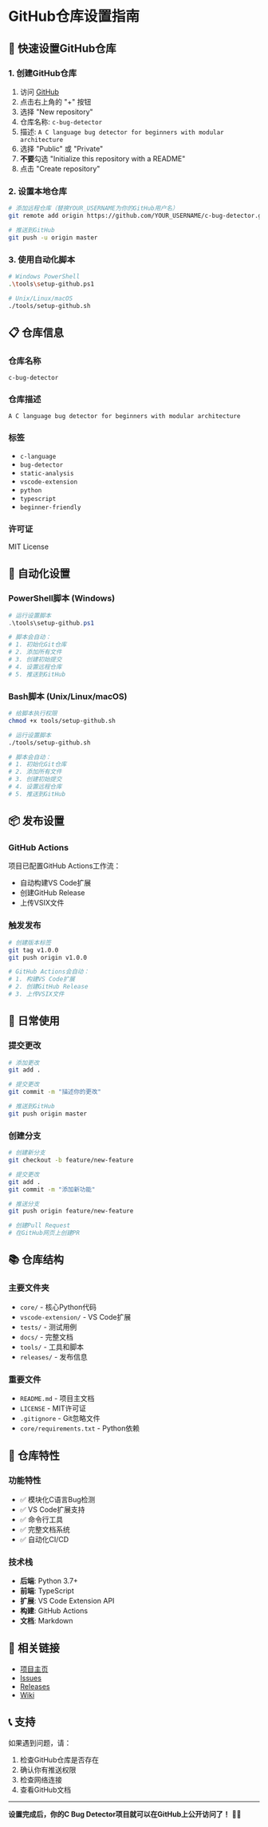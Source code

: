 # GitHub仓库设置指南

## 🚀 快速设置GitHub仓库

### 1. 创建GitHub仓库
1. 访问 [GitHub](https://github.com)
2. 点击右上角的 "+" 按钮
3. 选择 "New repository"
4. 仓库名称: `c-bug-detector`
5. 描述: `A C language bug detector for beginners with modular architecture`
6. 选择 "Public" 或 "Private"
7. **不要**勾选 "Initialize this repository with a README"
8. 点击 "Create repository"

### 2. 设置本地仓库
```bash
# 添加远程仓库（替换YOUR_USERNAME为你的GitHub用户名）
git remote add origin https://github.com/YOUR_USERNAME/c-bug-detector.git

# 推送到GitHub
git push -u origin master
```

### 3. 使用自动化脚本
```bash
# Windows PowerShell
.\tools\setup-github.ps1

# Unix/Linux/macOS
./tools/setup-github.sh
```

## 📋 仓库信息

### 仓库名称
`c-bug-detector`

### 仓库描述
`A C language bug detector for beginners with modular architecture`

### 标签
- `c-language`
- `bug-detector`
- `static-analysis`
- `vscode-extension`
- `python`
- `typescript`
- `beginner-friendly`

### 许可证
MIT License

## 🔧 自动化设置

### PowerShell脚本 (Windows)
```powershell
# 运行设置脚本
.\tools\setup-github.ps1

# 脚本会自动：
# 1. 初始化Git仓库
# 2. 添加所有文件
# 3. 创建初始提交
# 4. 设置远程仓库
# 5. 推送到GitHub
```

### Bash脚本 (Unix/Linux/macOS)
```bash
# 给脚本执行权限
chmod +x tools/setup-github.sh

# 运行设置脚本
./tools/setup-github.sh

# 脚本会自动：
# 1. 初始化Git仓库
# 2. 添加所有文件
# 3. 创建初始提交
# 4. 设置远程仓库
# 5. 推送到GitHub
```

## 📦 发布设置

### GitHub Actions
项目已配置GitHub Actions工作流：
- 自动构建VS Code扩展
- 创建GitHub Release
- 上传VSIX文件

### 触发发布
```bash
# 创建版本标签
git tag v1.0.0
git push origin v1.0.0

# GitHub Actions会自动：
# 1. 构建VS Code扩展
# 2. 创建GitHub Release
# 3. 上传VSIX文件
```

## 🔄 日常使用

### 提交更改
```bash
# 添加更改
git add .

# 提交更改
git commit -m "描述你的更改"

# 推送到GitHub
git push origin master
```

### 创建分支
```bash
# 创建新分支
git checkout -b feature/new-feature

# 提交更改
git add .
git commit -m "添加新功能"

# 推送分支
git push origin feature/new-feature

# 创建Pull Request
# 在GitHub网页上创建PR
```

## 📚 仓库结构

### 主要文件夹
- `core/` - 核心Python代码
- `vscode-extension/` - VS Code扩展
- `tests/` - 测试用例
- `docs/` - 完整文档
- `tools/` - 工具和脚本
- `releases/` - 发布信息

### 重要文件
- `README.md` - 项目主文档
- `LICENSE` - MIT许可证
- `.gitignore` - Git忽略文件
- `core/requirements.txt` - Python依赖

## 🎯 仓库特性

### 功能特性
- ✅ 模块化C语言Bug检测
- ✅ VS Code扩展支持
- ✅ 命令行工具
- ✅ 完整文档系统
- ✅ 自动化CI/CD

### 技术栈
- **后端**: Python 3.7+
- **前端**: TypeScript
- **扩展**: VS Code Extension API
- **构建**: GitHub Actions
- **文档**: Markdown

## 🔗 相关链接

- [项目主页](https://github.com/YOUR_USERNAME/c-bug-detector)
- [Issues](https://github.com/YOUR_USERNAME/c-bug-detector/issues)
- [Releases](https://github.com/YOUR_USERNAME/c-bug-detector/releases)
- [Wiki](https://github.com/YOUR_USERNAME/c-bug-detector/wiki)

## 📞 支持

如果遇到问题，请：
1. 检查GitHub仓库是否存在
2. 确认你有推送权限
3. 检查网络连接
4. 查看GitHub文档

---

**设置完成后，你的C Bug Detector项目就可以在GitHub上公开访问了！** 🚀✨
